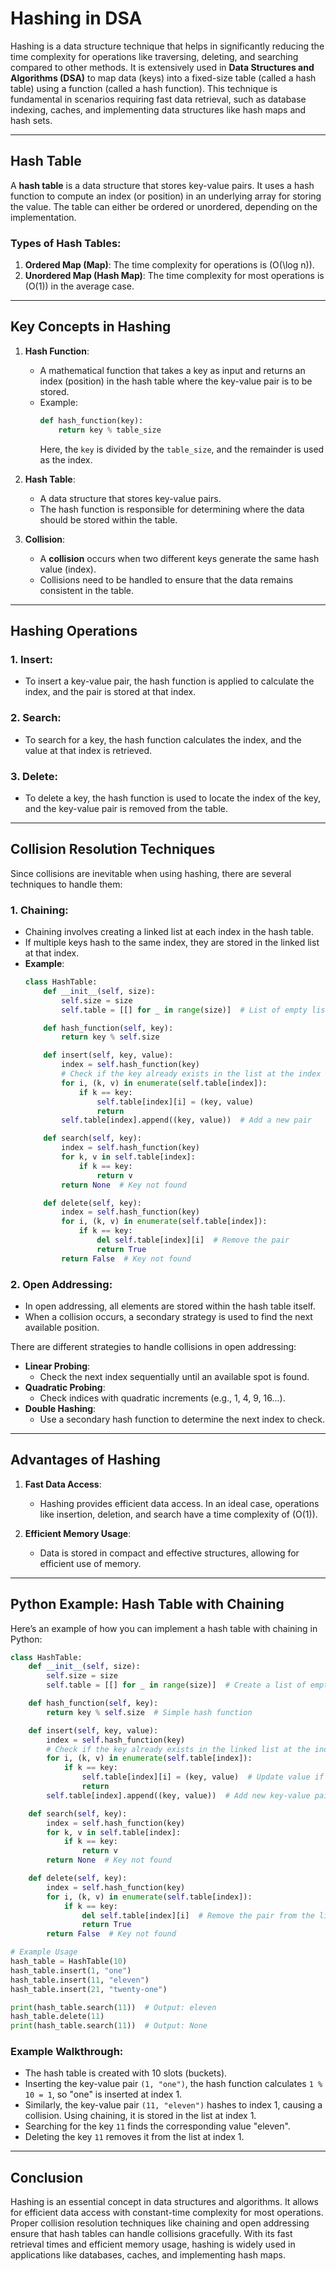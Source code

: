 # Hashing in DSA

Hashing is a data structure technique that helps in significantly reducing the time complexity for operations like traversing, deleting, and searching compared to other methods. It is extensively used in **Data Structures and Algorithms (DSA)** to map data (keys) into a fixed-size table (called a hash table) using a function (called a hash function). This technique is fundamental in scenarios requiring fast data retrieval, such as database indexing, caches, and implementing data structures like hash maps and hash sets.

---

## Hash Table

A **hash table** is a data structure that stores key-value pairs. It uses a hash function to compute an index (or position) in an underlying array for storing the value. The table can either be ordered or unordered, depending on the implementation.

### Types of Hash Tables:
1. **Ordered Map (Map)**: The time complexity for operations is \(O(\log n)\).
2. **Unordered Map (Hash Map)**: The time complexity for most operations is \(O(1)\) in the average case.

---

## Key Concepts in Hashing

1. **Hash Function**:
   - A mathematical function that takes a key as input and returns an index (position) in the hash table where the key-value pair is to be stored.
   - Example:
     ```python
     def hash_function(key):
         return key % table_size
     ```
     Here, the `key` is divided by the `table_size`, and the remainder is used as the index.

2. **Hash Table**:
   - A data structure that stores key-value pairs.
   - The hash function is responsible for determining where the data should be stored within the table.

3. **Collision**:
   - A **collision** occurs when two different keys generate the same hash value (index).
   - Collisions need to be handled to ensure that the data remains consistent in the table.

---

## Hashing Operations

### 1. **Insert**:
   - To insert a key-value pair, the hash function is applied to calculate the index, and the pair is stored at that index.

### 2. **Search**:
   - To search for a key, the hash function calculates the index, and the value at that index is retrieved.

### 3. **Delete**:
   - To delete a key, the hash function is used to locate the index of the key, and the key-value pair is removed from the table.

---

## Collision Resolution Techniques

Since collisions are inevitable when using hashing, there are several techniques to handle them:

### 1. **Chaining**:
   - Chaining involves creating a linked list at each index in the hash table.
   - If multiple keys hash to the same index, they are stored in the linked list at that index.
   - **Example**:
     ```python
     class HashTable:
         def __init__(self, size):
             self.size = size
             self.table = [[] for _ in range(size)]  # List of empty lists

         def hash_function(self, key):
             return key % self.size

         def insert(self, key, value):
             index = self.hash_function(key)
             # Check if the key already exists in the list at the index
             for i, (k, v) in enumerate(self.table[index]):
                 if k == key:
                     self.table[index][i] = (key, value)
                     return
             self.table[index].append((key, value))  # Add a new pair

         def search(self, key):
             index = self.hash_function(key)
             for k, v in self.table[index]:
                 if k == key:
                     return v
             return None  # Key not found

         def delete(self, key):
             index = self.hash_function(key)
             for i, (k, v) in enumerate(self.table[index]):
                 if k == key:
                     del self.table[index][i]  # Remove the pair
                     return True
             return False  # Key not found
     ```

### 2. **Open Addressing**:
   - In open addressing, all elements are stored within the hash table itself.
   - When a collision occurs, a secondary strategy is used to find the next available position.
   
   There are different strategies to handle collisions in open addressing:

   - **Linear Probing**: 
     - Check the next index sequentially until an available spot is found.
   - **Quadratic Probing**: 
     - Check indices with quadratic increments (e.g., 1, 4, 9, 16...).
   - **Double Hashing**: 
     - Use a secondary hash function to determine the next index to check.

---

## Advantages of Hashing

1. **Fast Data Access**:
   - Hashing provides efficient data access. In an ideal case, operations like insertion, deletion, and search have a time complexity of \(O(1)\).
   
2. **Efficient Memory Usage**:
   - Data is stored in compact and effective structures, allowing for efficient use of memory.

---

## Python Example: Hash Table with Chaining

Here’s an example of how you can implement a hash table with chaining in Python:

```python
class HashTable:
    def __init__(self, size):
        self.size = size
        self.table = [[] for _ in range(size)]  # Create a list of empty lists (chaining)

    def hash_function(self, key):
        return key % self.size  # Simple hash function

    def insert(self, key, value):
        index = self.hash_function(key)
        # Check if the key already exists in the linked list at the index
        for i, (k, v) in enumerate(self.table[index]):
            if k == key:
                self.table[index][i] = (key, value)  # Update value if key exists
                return
        self.table[index].append((key, value))  # Add new key-value pair

    def search(self, key):
        index = self.hash_function(key)
        for k, v in self.table[index]:
            if k == key:
                return v
        return None  # Key not found

    def delete(self, key):
        index = self.hash_function(key)
        for i, (k, v) in enumerate(self.table[index]):
            if k == key:
                del self.table[index][i]  # Remove the pair from the list
                return True
        return False  # Key not found

# Example Usage
hash_table = HashTable(10)
hash_table.insert(1, "one")
hash_table.insert(11, "eleven")
hash_table.insert(21, "twenty-one")

print(hash_table.search(11))  # Output: eleven
hash_table.delete(11)
print(hash_table.search(11))  # Output: None
```

### Example Walkthrough:
- The hash table is created with 10 slots (buckets).
- Inserting the key-value pair `(1, "one")`, the hash function calculates `1 % 10 = 1`, so "one" is inserted at index 1.
- Similarly, the key-value pair `(11, "eleven")` hashes to index 1, causing a collision. Using chaining, it is stored in the list at index 1.
- Searching for the key `11` finds the corresponding value "eleven".
- Deleting the key `11` removes it from the list at index 1.

---

## Conclusion

Hashing is an essential concept in data structures and algorithms. It allows for efficient data access with constant-time complexity for most operations. Proper collision resolution techniques like chaining and open addressing ensure that hash tables can handle collisions gracefully. With its fast retrieval times and efficient memory usage, hashing is widely used in applications like databases, caches, and implementing hash maps.

